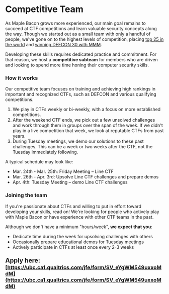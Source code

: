 # Competitive Team


As Maple Bacon grows more experienced, our main goal remains to succeed at CTF competitions and learn valuable security concepts along the way. Though we started out as a small team with only a handful of people, we've gone on to the highest levels of competition, placing [top 25 in the world](https://ctftime.org/team/73723) and [winning DEFCON 30 with MMM](https://www.cs.ubc.ca/news/2022/08/ubc-CTF2022-DEFCON).

Developing these skills requires dedicated practice and commitment. For that reason, we host a **competitive subteam** for members who are driven and looking to spend more time honing their computer security skills.

### How it works

Our competitive team focuses on training and achieving high rankings in important and recognized CTFs, such as DEFCON and various qualifying competitions.

1. We play in CTFs weekly or bi-weekly, with a focus on more established competitions.
2. After the weekend CTF ends, we pick out a few unsolved challenges and work through them in groups over the span of the week. If we didn't play in a live competition that week, we look at reputable CTFs from past years.
3. During Tuesday meetings, we demo our solutions to these past challenges. This can be a week or two weeks after the CTF, not the Tuesday immediately following.

A typical schedule may look like:
- Mar. 24th - Mar. 25th: Friday Meeting – Line CTF
- Mar. 26th - Apr. 3rd: Upsolve Line CTF challenges and prepare demos
- Apr. 4th: Tuesday Meeting – demo Line CTF challenges


### Joining the team

If you're passionate about CTFs and willing to put in effort toward developing your skills, read on! We're looking for people who actively play with Maple Bacon or have experience with other CTF teams in the past.

Although we don't have a minimum "hours/week", **we expect that you**:
- Dedicate time during the week for upsolving challenges with others
- Occasionally prepare educational demos for Tuesday meetings
- Actively participate in CTFs at least once every 2-3 weeks


### <big>Apply here:</big> [https://ubc.ca1.qualtrics.com/jfe/form/SV_eYgWM549uxxoMdM](https://ubc.ca1.qualtrics.com/jfe/form/SV_eYgWM549uxxoMdM)